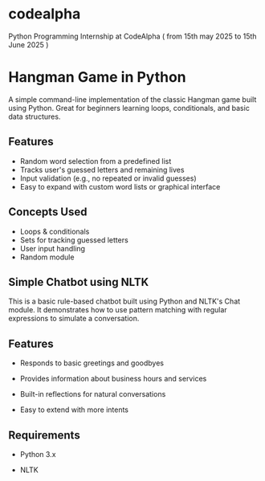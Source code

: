 # codealpha
Python Programming Internship at CodeAlpha ( from 15th may 2025 to 15th June 2025 )

# Hangman Game in Python

A simple command-line implementation of the classic Hangman game built using Python. Great for beginners learning loops, conditionals, and basic data structures.

## Features
 * Random word selection from a predefined list
 * Tracks user's guessed letters and remaining lives
 * Input validation (e.g., no repeated or invalid guesses)
 * Easy to expand with custom word lists or graphical interface

## Concepts Used
* Loops & conditionals
* Sets for tracking guessed letters
* User input handling
* Random module


## Simple Chatbot using NLTK

This is a basic rule-based chatbot built using Python and NLTK's Chat module. It demonstrates how to use pattern matching with regular expressions to simulate a conversation.

## Features
* Responds to basic greetings and goodbyes

* Provides information about business hours and services

* Built-in reflections for natural conversations

* Easy to extend with more intents

## Requirements
* Python 3.x

* NLTK

